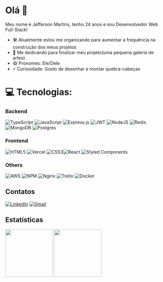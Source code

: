 # Olá 👋
  
Meu nome é Jefferson Martins, tenho 24 anos e sou Desenvolvedor Web Full-Stack!

- 🛠️ Atualmente estou me organizando para aumentar a frequência na construção dos meus projetos
- 🌱 Me dedicando para finalizar meu projeto(uma pequena galeria de artes)
- 😄 Pronomes: Ele/Dele
- ⚡ Curiosidade: Gosto de desenhar e montar quebra-cabeças

# 💻 Tecnologias:
### Backend
![TypeScript](https://img.shields.io/badge/typescript-%23007ACC.svg?style=for-the-badge&logo=typescript&logoColor=white) ![JavaScript](https://img.shields.io/badge/javascript-%23323330.svg?style=for-the-badge&logo=javascript&logoColor=%23F7DF1E)  ![Express.js](https://img.shields.io/badge/express.js-%23404d59.svg?style=for-the-badge&logo=express&logoColor=%2361DAFB) ![JWT](https://img.shields.io/badge/JWT-black?style=for-the-badge&logo=JSON%20web%20tokens) ![NodeJS](https://img.shields.io/badge/node.js-6DA55F?style=for-the-badge&logo=node.js&logoColor=white) ![Redis](https://img.shields.io/badge/redis-%23DD0031.svg?style=for-the-badge&logo=redis&logoColor=white) ![MongoDB](https://img.shields.io/badge/MongoDB-%234ea94b.svg?style=for-the-badge&logo=mongodb&logoColor=white) ![Postgres](https://img.shields.io/badge/postgres-%23316192.svg?style=for-the-badge&logo=postgresql&logoColor=white)

### Frontend
![HTML5](https://img.shields.io/badge/html5-%23E34F26.svg?style=for-the-badge&logo=html5&logoColor=white) ![Vercel](https://img.shields.io/badge/vercel-%23000000.svg?style=for-the-badge&logo=vercel&logoColor=white) ![CSS3](https://img.shields.io/badge/css3-%231572B6.svg?style=for-the-badge&logo=css3&logoColor=white)![React](https://img.shields.io/badge/react-%2320232a.svg?style=for-the-badge&logo=react&logoColor=%2361DAFB) ![Styled Components](https://img.shields.io/badge/styled--components-DB7093?style=for-the-badge&logo=styled-components&logoColor=white)

### Others
![AWS](https://img.shields.io/badge/AWS-%23FF9900.svg?style=for-the-badge&logo=amazon-aws&logoColor=white)   ![NPM](https://img.shields.io/badge/NPM-%23000000.svg?style=for-the-badge&logo=npm&logoColor=white)   ![Nginx](https://img.shields.io/badge/nginx-%23009639.svg?style=for-the-badge&logo=nginx&logoColor=white) ![Trello](https://img.shields.io/badge/Trello-%23026AA7.svg?style=for-the-badge&logo=Trello&logoColor=white)  ![Docker](https://img.shields.io/badge/docker-%230db7ed.svg?style=for-the-badge&logo=docker&logoColor=white)

## Contatos
[![LinkedIn](https://img.shields.io/badge/linkedin-%230077B5.svg?style=for-the-badge&logo=linkedin&logoColor=white)](https://www.linkedin.com/in/jefferson-silva-martins/) [![Gmail](https://img.shields.io/badge/Gmail-D14836?style=for-the-badge&logo=gmail&logoColor=white)](mailto:jeffersonmartins.jef@gmail.com)

## Estatísticas
<div>
  <img height="150em" src="https://github-readme-stats.vercel.app/api?username=JeffM4r&show_icons=true&theme=tokyonight" />
  <img height="150em" src="https://github-readme-stats.vercel.app/api/top-langs/?username=JeffM4r&layout=compact&theme=tokyonight" />
</div>
